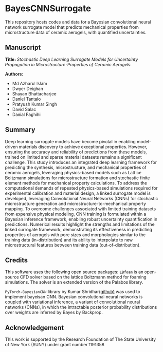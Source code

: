 # BayesCNNSurrogate
This repository hosts codes and data for a Bayesian convolutional neural network surrogate model that predicts mechanical properties from microstructure data of ceramic aerogels, with quantified uncertainties.

## Manuscript
**Title:** *Stochastic Deep Learning Surrogate Models for Uncertainty Propagation in Microstructure-Properties of Ceramic Aerogels*

**Authors:**  
- Md Azharul Islam 
- Dwyer Deighan   
- Shayan Bhattacharjee  
- Daniel Tantalo  
- Pratyush Kumar Singh  
- David Salac 
- Danial Faghihi


## Summary
Deep learning surrogate models have become pivotal in enabling model-driven materials discovery to achieve exceptional properties. However, ensuring the accuracy and reliability of predictions from these models, trained on limited and sparse material datasets remains a significant challenge.
This study introduces an integrated deep learning framework for predicting the synthesis, microstructure, and mechanical properties of ceramic aerogels, leveraging physics-based models such as Lattice Boltzmann simulations for microstructure formation and stochastic finite element methods for mechanical property calculations.
To address the computational demands of repeated physics-based simulations required for experimental calibration and material design, a linked surrogate model is developed, leveraging Convolutional Neural Networks (CNNs) for stochastic microstructure generation and microstructure-to-mechanical property mapping. To overcome challenges associated with limited training datasets from expensive physical modeling, CNN training is formulated within a Bayesian inference framework, enabling robust uncertainty quantification in predictions.
Numerical results highlight the strengths and limitations of the linked surrogate framework, demonstrating its effectiveness in predicting properties of aerogels with pore sizes and morphologies similar to the training data (in-distribution) and its ability to interpolate to new microstructural features between training data (out-of-distribution).

## Credits
This software uses the following open source packages: `LBfoam` is an open-source CFD solver based on the lattice Boltzmann method for foaming simulations. The solver is an extended version of the Palabos library. 

`PyTorch-BayesianCNN` library by Kumar Shridhar[(github)](https://github.com/kumar-shridhar/PyTorch-BayesianCNN/tree/master) was used to implement bayeisan CNN. Bayesian convolutional neural networks is coupled with variational inference, a variant of convolutional neural networks (CNNs), in which the intractable posterior probability distributions over weights are inferred by Bayes by Backprop.

## Acknowledgement
This work is supported by the Research Foundation of The State University of New York (SUNY) under grant number 1191358.
